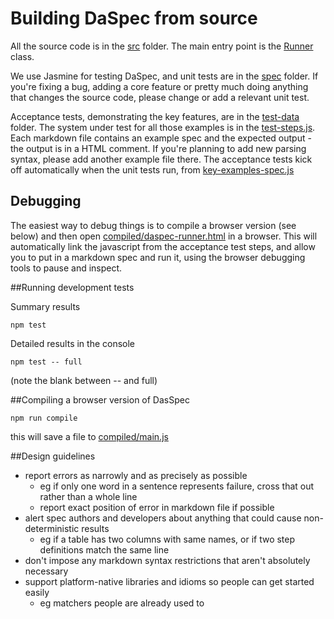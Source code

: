 # Building DaSpec from source

All the source code is in the [src](src) folder. The main entry point is the [Runner](src/runner-js) class.

We use Jasmine for testing DaSpec, and unit tests are in the [spec](spec) folder. If you're fixing a bug, adding a core feature or pretty much doing anything that changes the source code, please change or add a relevant unit test.

Acceptance tests, demonstrating the key features, are in the [test-data](test-data) folder. The system under test for all those examples is in the [test-steps.js](test-data/test-steps.js). Each markdown file contains an example spec and the expected output - the output is in a HTML comment. If you're planning to add new parsing syntax, please add another example file there. The acceptance tests kick off automatically when the unit tests run, from [key-examples-spec.js](key-examples-spec.js)

## Debugging

The easiest way to debug things is to compile a browser version (see below) and then open [compiled/daspec-runner.html](compiled/daspec-runner.html) in a browser. This will automatically link the javascript from the acceptance test steps, and allow you to put in a markdown spec and run it, using the browser debugging tools to pause and inspect.

##Running development tests

Summary results

    npm test

Detailed results in the console

    npm test -- full

(note the blank between -- and full)

##Compiling a browser version of DasSpec

    npm run compile

this will save a file to [compiled/main.js](compiled/main.js)

##Design guidelines

* report errors as narrowly and as precisely as possible
  - eg if only one word in a sentence represents failure, cross that out rather than a whole line
  - report exact position of error in markdown file if possible
* alert spec authors and developers about anything that could cause non-deterministic results
  - eg if a table has two columns with same names, or if two step definitions match the same line
* don't impose any markdown syntax restrictions that aren't absolutely necessary
* support platform-native libraries and idioms so people can get started easily
  - eg matchers people are already used to

